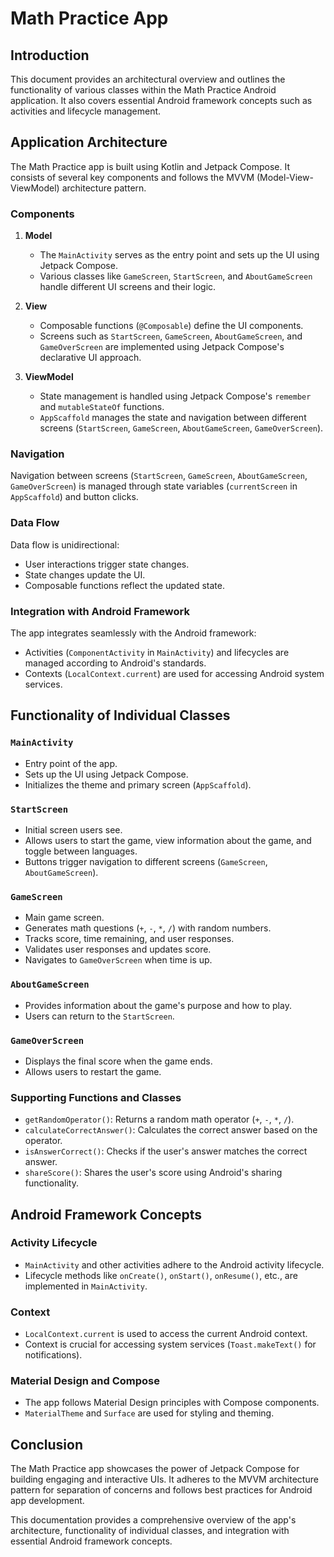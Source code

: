 Math Practice App
=======================================================

Introduction
------------

This document provides an architectural overview and outlines the functionality of various classes within the Math Practice Android application. It also covers essential Android framework concepts such as activities and lifecycle management.

Application Architecture
------------------------

The Math Practice app is built using Kotlin and Jetpack Compose. It consists of several key components and follows the MVVM (Model-View-ViewModel) architecture pattern.

### Components

1.  **Model**

    -   The `MainActivity` serves as the entry point and sets up the UI using Jetpack Compose.
    -   Various classes like `GameScreen`, `StartScreen`, and `AboutGameScreen` handle different UI screens and their logic.
2.  **View**

    -   Composable functions (`@Composable`) define the UI components.
    -   Screens such as `StartScreen`, `GameScreen`, `AboutGameScreen`, and `GameOverScreen` are implemented using Jetpack Compose's declarative UI approach.
3.  **ViewModel**

    -   State management is handled using Jetpack Compose's `remember` and `mutableStateOf` functions.
    -   `AppScaffold` manages the state and navigation between different screens (`StartScreen`, `GameScreen`, `AboutGameScreen`, `GameOverScreen`).

### Navigation

Navigation between screens (`StartScreen`, `GameScreen`, `AboutGameScreen`, `GameOverScreen`) is managed through state variables (`currentScreen` in `AppScaffold`) and button clicks.

### Data Flow

Data flow is unidirectional:

-   User interactions trigger state changes.
-   State changes update the UI.
-   Composable functions reflect the updated state.

### Integration with Android Framework

The app integrates seamlessly with the Android framework:

-   Activities (`ComponentActivity` in `MainActivity`) and lifecycles are managed according to Android's standards.
-   Contexts (`LocalContext.current`) are used for accessing Android system services.

Functionality of Individual Classes
-----------------------------------

### `MainActivity`

-   Entry point of the app.
-   Sets up the UI using Jetpack Compose.
-   Initializes the theme and primary screen (`AppScaffold`).

### `StartScreen`

-   Initial screen users see.
-   Allows users to start the game, view information about the game, and toggle between languages.
-   Buttons trigger navigation to different screens (`GameScreen`, `AboutGameScreen`).

### `GameScreen`

-   Main game screen.
-   Generates math questions (`+`, `-`, `*`, `/`) with random numbers.
-   Tracks score, time remaining, and user responses.
-   Validates user responses and updates score.
-   Navigates to `GameOverScreen` when time is up.

### `AboutGameScreen`

-   Provides information about the game's purpose and how to play.
-   Users can return to the `StartScreen`.

### `GameOverScreen`

-   Displays the final score when the game ends.
-   Allows users to restart the game.

### Supporting Functions and Classes

-   `getRandomOperator()`: Returns a random math operator (`+`, `-`, `*`, `/`).
-   `calculateCorrectAnswer()`: Calculates the correct answer based on the operator.
-   `isAnswerCorrect()`: Checks if the user's answer matches the correct answer.
-   `shareScore()`: Shares the user's score using Android's sharing functionality.

Android Framework Concepts
--------------------------

### Activity Lifecycle

-   `MainActivity` and other activities adhere to the Android activity lifecycle.
-   Lifecycle methods like `onCreate()`, `onStart()`, `onResume()`, etc., are implemented in `MainActivity`.

### Context

-   `LocalContext.current` is used to access the current Android context.
-   Context is crucial for accessing system services (`Toast.makeText()` for notifications).

### Material Design and Compose

-   The app follows Material Design principles with Compose components.
-   `MaterialTheme` and `Surface` are used for styling and theming.

Conclusion
----------

The Math Practice app showcases the power of Jetpack Compose for building engaging and interactive UIs. It adheres to the MVVM architecture pattern for separation of concerns and follows best practices for Android app development.

This documentation provides a comprehensive overview of the app's architecture, functionality of individual classes, and integration with essential Android framework concepts.

